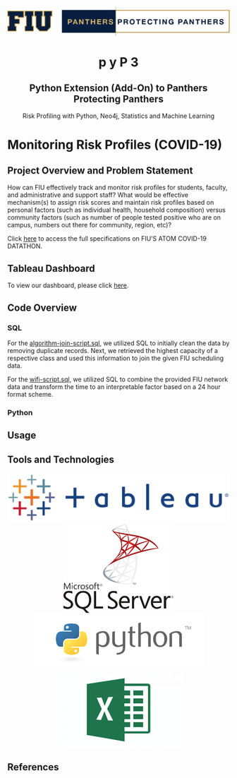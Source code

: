 <p align="center">
    <img src="https://github.com/eitanflor/Monitoring-Risk-Profiles/blob/master/static/panthers-protecting-panthers.png">
<p>

<p align="center">
  <h1 align="center" fontsize="2em">p y P 3</h1>
  <h2 align="center" fontsize="2em">Python Extension (Add-On) to Panthers Protecting Panthers</h2>
</p>

<p align="center">Risk Profiling with Python, Neo4j, Statistics and Machine Learning</p>

# Monitoring Risk Profiles (COVID-19)

## Project Overview and Problem Statement
How can FIU effectively track and monitor risk profiles for students, faculty, and administrative and support staff? What would be effective mechanism(s) to assign risk scores and maintain risk profiles based on personal factors (such as individual health, household composition) versus community factors (such as number of people tested positive who are on campus, numbers out there for community, region, etc)?

Click [here](https://business.fiu.edu/academic-departments/is/covid19-datathon/challenge-prompts.cfm) to access the full specifications on FIU’S ATOM COVID-19 DATATHON. 

## Tableau Dashboard

To view our dashboard, please click [here](https://public.tableau.com/shared/JT9Y79QFQ?:display_count=y&:origin=viz_share_link).

## Code Overview

### SQL

For the [algorithm-join-script.sql](https://github.com/eitanflor/Monitoring-Risk-Profiles/blob/master/sql%20scripts/algorithm-join-script.sql), we utilized SQL to initially clean the data by removing duplicate records. Next, we retrieved the highest capacity of a respective class and used this information to join the given FIU scheduling data.   

For the [wifi-script.sql](https://github.com/eitanflor/Monitoring-Risk-Profiles/blob/master/sql%20scripts/wifi-script.sql), we utilized SQL to combine the provided FIU network data and transform the time to an interpretable factor based on a 24 hour format scheme. 

### Python



## Usage

## Tools and Technologies

<p align="center">
    <img src="https://github.com/eitanflor/Monitoring-Risk-Profiles/blob/master/static/tableaulogo.png">
    <img src="https://github.com/eitanflor/Monitoring-Risk-Profiles/blob/master/static/sql.png"> 
    <img src="https://github.com/eitanflor/Monitoring-Risk-Profiles/blob/master/static/python.png">
    <img src="https://github.com/eitanflor/Monitoring-Risk-Profiles/blob/master/static/excel.jpg">
</p>

## References 

